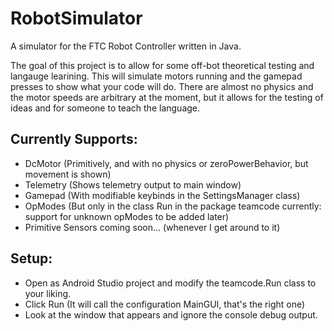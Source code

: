 # RobotSimulator
A simulator for the FTC Robot Controller written in Java.

The goal of this project is to allow for some off-bot theoretical testing and langauge learining. This will simulate motors running and the gamepad presses to show what your code will do. There are almost no physics and the motor speeds are arbitrary at the moment, but it allows for the testing of ideas and for someone to teach the language. 

## Currently Supports:
 * DcMotor (Primitively, and with no physics or zeroPowerBehavior, but movement is shown)
 * Telemetry (Shows telemetry output to main window)
 * Gamepad (With modifiable keybinds in the SettingsManager class)
 * OpModes (But only in the class Run in the package teamcode currently: support for unknown opModes to be added later)
 * Primitive Sensors coming soon... (whenever I get around to it)
 
## Setup:
 * Open as Android Studio project and modify the teamcode.Run class to your liking.
 * Click Run (It will call the configuration MainGUI, that's the right one)
 * Look at the window that appears and ignore the console debug output.
